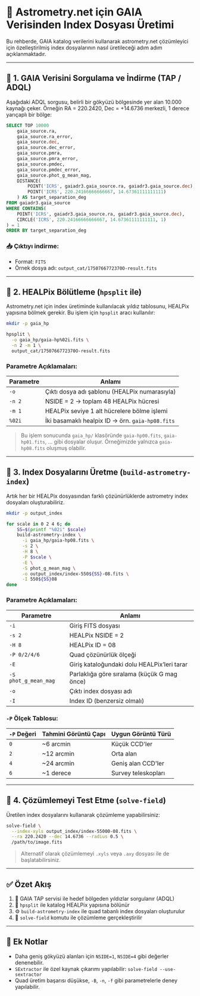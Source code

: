 # 🌌 Astrometry.net için GAIA Verisinden Index Dosyası Üretimi  

Bu rehberde, GAIA katalog verilerini kullanarak astrometry.net çözümleyici için özelleştirilmiş index dosyalarının nasıl üretileceği adım adım açıklanmaktadır.

---

## 🔹 1. GAIA Verisini Sorgulama ve İndirme (TAP / ADQL)

Aşağıdaki ADQL sorgusu, belirli bir gökyüzü bölgesinde yer alan 10.000 kaynağı çeker. Örneğin RA = 220.2420, Dec = +14.6736 merkezli, 1 derece yarıçaplı bir bölge:

```sql
SELECT TOP 10000 
    gaia_source.ra,
    gaia_source.ra_error,
    gaia_source.dec,
    gaia_source.dec_error,
    gaia_source.pmra,
    gaia_source.pmra_error,
    gaia_source.pmdec,
    gaia_source.pmdec_error,
    gaia_source.phot_g_mean_mag,
    DISTANCE(
        POINT('ICRS', gaiadr3.gaia_source.ra, gaiadr3.gaia_source.dec),
        POINT('ICRS', 220.24166666666667, 14.67361111111111)
    ) AS target_separation_deg
FROM gaiadr3.gaia_source
WHERE CONTAINS(
    POINT('ICRS', gaiadr3.gaia_source.ra, gaiadr3.gaia_source.dec),
    CIRCLE('ICRS', 220.24166666666667, 14.67361111111111, 1)
) = 1
ORDER BY target_separation_deg
```

### 📥 Çıktıyı indirme:

- Format: `FITS`
- Örnek dosya adı: `output_cat/1750766772370O-result.fits`

---

## 🔹 2. HEALPix Bölütleme (`hpsplit` ile)

Astrometry.net için index üretiminde kullanılacak yıldız tablosunu, HEALPix yapısına bölmek gerekir. Bu işlem için `hpsplit` aracı kullanılır:

```bash
mkdir -p gaia_hp

hpsplit \
  -o gaia_hp/gaia-hp%02i.fits \
  -n 2 -m 1 \
  output_cat/1750766772370O-result.fits
```

### Parametre Açıklamaları:

| Parametre | Anlamı |
|-----------|--------|
| `-o`      | Çıktı dosya adı şablonu (HEALPix numarasıyla) |
| `-n 2`    | NSIDE = 2 → toplam 48 HEALPix hücresi |
| `-m 1`    | HEALPix seviye 1 alt hücrelere bölme işlemi |
| `%02i`    | İki basamaklı healpix ID → örn. `gaia-hp08.fits` |

> Bu işlem sonucunda `gaia_hp/` klasöründe `gaia-hp00.fits`, `gaia-hp01.fits`, ... gibi dosyalar oluşur. Örneğimizde yalnızca `gaia-hp08.fits` oluşmuş olabilir.

---

## 🔹 3. Index Dosyalarını Üretme (`build-astrometry-index`)

Artık her bir HEALPix dosyasından farklı çözünürlüklerde astrometry index dosyaları oluşturabiliriz.

```bash
mkdir -p output_index

for scale in 0 2 4 6; do
    SS=$(printf "%02i" $scale)
    build-astrometry-index \
      -i gaia_hp/gaia-hp08.fits \
      -s 2 \
      -H 8 \
      -P $scale \
      -E \
      -S phot_g_mean_mag \
      -o output_index/index-550${SS}-08.fits \
      -I 550${SS}08
done
```

### Parametre Açıklamaları:

| Parametre                     | Anlamı |
|-------------------------------|--------|
| `-i`                          | Giriş FITS dosyası |
| `-s 2`                        | HEALPix NSIDE = 2 |
| `-H 8`                        | HEALPix ID = 08 |
| `-P 0/2/4/6`                  | Quad çözünürlük ölçeği |
| `-E`                          | Giriş kataloğundaki dolu HEALPix’leri tarar |
| `-S phot_g_mean_mag`         | Parlaklığa göre sıralama (küçük G mag önce) |
| `-o`                          | Çıktı index dosyası adı |
| `-I`                          | Index ID (benzersiz olmalı) |

### `-P` Ölçek Tablosu:

| `-P` Değeri | Tahmini Görüntü Çapı | Uygun Görüntü Türü       |
|-------------|----------------------|---------------------------|
| `0`         | ~6 arcmin            | Küçük CCD'ler             |
| `2`         | ~12 arcmin           | Orta alan                 |
| `4`         | ~24 arcmin           | Geniş alan CCD'ler        |
| `6`         | ~1 derece            | Survey teleskopları       |

---

## 🔹 4. Çözümlemeyi Test Etme (`solve-field`)

Üretilen index dosyalarını kullanarak çözümleme yapabilirsiniz:

```bash
solve-field \
  --index-xyls output_index/index-55000-08.fits \
  --ra 220.2420 --dec 14.6736 --radius 0.5 \
  /path/to/image.fits
```

> Alternatif olarak çözümlemeyi `.xyls` veya `.axy` dosyası ile de başlatabilirsiniz.

---

## ✅ Özet Akış

1. 📡 GAIA TAP servisi ile hedef bölgeden yıldızlar sorgulanır (ADQL)
2. 🧩 `hpsplit` ile katalog HEALPix yapısına bölünür
3. ⚙️ `build-astrometry-index` ile quad tabanlı index dosyaları oluşturulur
4. 🔭 `solve-field` komutu ile çözümleme gerçekleştirilir

---

## 📌 Ek Notlar

- Daha geniş gökyüzü alanları için `NSIDE=1`, `NSIDE=4` gibi değerler denenebilir.
- `SExtractor` ile özel kaynak çıkarımı yapılabilir: `solve-field --use-sextractor`
- Quad üretim başarısı düşükse, `-B`, `-n`, `-f` gibi parametrelerle deney yapılabilir.
